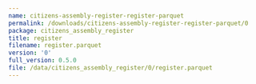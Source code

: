 ```yaml
---
name: citizens-assembly-register-register-parquet
permalink: /downloads/citizens-assembly-register-register-parquet/0
package: citizens_assembly_register
title: register
filename: register.parquet
version: '0'
full_version: 0.5.0
file: /data/citizens_assembly_register/0/register.parquet
---
```

